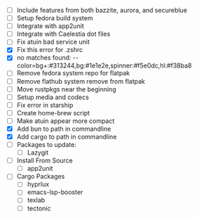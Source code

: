 - [ ] Include features from both bazzite, aurora, and secureblue
- [ ] Setup fedora build system
- [ ] Integrate with app2unit
- [ ] Integrate with Caelestia dot files
- [ ] Fix atuin bad service unit
- [x] Fix this error for .zshrc 
- [x] no matches found: --color=bg+:#313244,bg:#1e1e2e,spinner:#f5e0dc,hl:#f38ba8
- [ ] Remove fedora system repo for flatpak
- [ ] Remove flathub system remove from flatpak
- [ ] Move rustpkgs near the beginning
- [ ] Setup media and codecs
- [ ] Fix error in starship
- [ ] Create home-brew script
- [ ] Make atuin appear more compact
- [x] Add bun to path in commandline
- [x] Add cargo to path in commandline
- [ ] Packages to update:
  - [ ] Lazygit
- [ ] Install From Source
  - [ ] app2unit
- [ ] Cargo Packages
  - [ ] hyprlux
  - [ ] emacs-lsp-booster
  - [ ] texlab
  - [ ] tectonic
